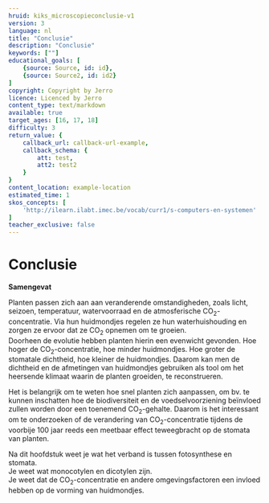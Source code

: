 ```yaml
---
hruid: kiks_microscopieconclusie-v1
version: 3
language: nl
title: "Conclusie"
description: "Conclusie"
keywords: [""]
educational_goals: [
    {source: Source, id: id}, 
    {source: Source2, id: id2}
]
copyright: Copyright by Jerro
licence: Licenced by Jerro
content_type: text/markdown
available: true
target_ages: [16, 17, 18]
difficulty: 3
return_value: {
    callback_url: callback-url-example,
    callback_schema: {
        att: test,
        att2: test2
    }
}
content_location: example-location
estimated_time: 1
skos_concepts: [
    'http://ilearn.ilabt.imec.be/vocab/curr1/s-computers-en-systemen'
]
teacher_exclusive: false
---
```


# Conclusie 
<div class="alert alert-box alert-warning">
<strong>Samengevat</strong><br>

Planten passen zich aan aan veranderende omstandigheden, zoals licht, seizoen, temperatuur, watervoorraad en de atmosferische CO<sub>2</sub>-concentratie. Via hun huidmondjes regelen ze hun waterhuishouding en zorgen ze ervoor dat ze CO<sub>2</sub> opnemen om te groeien.<br>
Doorheen de evolutie hebben planten hierin een evenwicht gevonden. Hoe hoger de CO<sub>2</sub>-concentratie, hoe minder huidmondjes. Hoe groter de stomatale dichtheid, hoe kleiner de huidmondjes. Daarom kan men de dichtheid en de afmetingen van huidmondjes gebruiken als tool om het heersende klimaat waarin de planten groeiden, te reconstrueren. 

Het is belangrijk om te weten hoe snel planten zich aanpassen, om bv. te kunnen inschatten hoe de biodiversiteit en de voedselvoorziening beïnvloed zullen worden door een toenemend CO<sub>2</sub>-gehalte. Daarom is het interessant om te onderzoeken of de verandering van CO<sub>2</sub>-concentratie tijdens de voorbije 100 jaar reeds een meetbaar effect teweegbracht op de stomata van planten. 

Na dit hoofdstuk weet je wat het verband is tussen fotosynthese en stomata.<br>
Je weet wat monocotylen en dicotylen zijn.<br>
Je weet dat de CO<sub>2</sub>-concentratie en andere omgevingsfactoren een invloed hebben op de vorming van huidmondjes.
</div>
